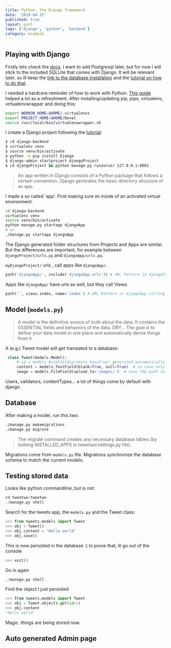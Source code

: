 ```yaml
---
title: Python, the Django framework.
date: '2019-04-25'
published: true
layout: post
tags: ['django', 'python', 'backend']
category: example
---
```


## Playing with Django

Firstly lets check the [docs](https://docs.djangoproject.com/en/3.0/intro/install/).
I want to add Postgresql later, but for now I will stick to the included SQLLite that comes with Django.
It will be relevant later, so Ill keep the [link to the database installation](https://docs.djangoproject.com/en/3.0/topics/install/#database-installation)
and the [tutorial on how to do that](https://docs.djangoproject.com/en/3.0/intro/tutorial02/).

I needed a hardcore reminder of how to work with Python. [This guide](https://docs.python-guide.org/dev/virtualenvs/)
helped a lot as a refreshment.
After installing/updating pip, pipx, virtualenv, virtualenvwrapper and doing this:
 ```bash
export WORKON_HOME=$HOME/.virtualenvs
export PROJECT_HOME=$HOME/Devel
source /usr/local/bin/virtualenvwrapper.sh
```

I create a Django project following the [tutorial](https://docs.djangoproject.com/en/3.0/intro/tutorial01/):
```bash
$ cd django-backend
$ virtualenv venv
$ source venv/bin/activate
$ python -m pip install Django
$ django-admin startproject djangoProject
$ cd djangoProject && python manage.py runserver 127.0.0.1:8001
```
> An app written in Django consists
> of a Python package that follows a certain convention.
> Django generates the basic directory structure of an app.

I made a so called 'app'.
First making sure im inside of an activated virtual environment.
```bash
cd django-backend
virtualenv venv
source venv/bin/activate
python manage.py startapp djangoApp
# or
./manage.py startapp djangoApp
```

The Django generated folder structures from Projects and Apps are similar.
But the differences are important, for example between `djangoProject/urls.py` and `djangoApp/urls.py`.

`myDjangoProject/` urls , call apps like `djangoApp/`.
```python
path('djangoApp/', include('djangoApp.urls')) # URL Pattern in djangoProject calling djangoApp
```

 Apps like `djangoApp/` have urls as well, but they call Views.
```python
path('', views.index, name='index') # URL Pattern in djangoApp calling a View
```


## Model (`models.py`)

>A model is the definitive source of truth about the data.
>It contains the ESSENTIAL fields and behaviors of the data.
> DRY...
> The goal is to define your data model in one place and automatically derive things from it.

A (e.g.) Tweet model will get translated to a database:

```python
 class Tweet(models.Model):
     # id = models.AutoField(primary_key=True) generated automatically for all the models.
     content = models.TextField(blank=True, null=True)  # in case only image is tweeted.
     image = models.FileField(upload_to='images/')  # save the path to the image
 ```

Users, validators, contentTypes... a lot of things come by default with django.

## Database

After making a model, run this two:

```bash
./manage.py makemigrations
./manage.py migrate
```
> The migrate command creates any necessary database tables
> (by looking INSTALLED_APPS in tweetwo/settings.py file).

Migrations come from `models.py` file.
Migrations synchronize the database schema to match the current models.

## Testing stored data

Looks like python commandline, but is not:
```python
cd tweetwo/tweetwo
./manage.py shell
```
Search for the tweets app, the `models.py` and the Tweet class:
```python
>>> from tweets.models import Tweet
>>> obj = Tweet()
>>> obj.content = "Hello world"
>>> obj.save()
```
This is now persisted in the database :) to prove that, ill go out of the console
```python
>>> exit()
```
Go in again
```python
./manage.py shell
```
Find the object I just persisted
```python
>>> from tweets.models import Tweet
>>> obj = Tweet.objects.get(id=1)
>>> obj.content
'Hello world'
```

Magic. things are being stored now.




## Auto generated Admin page

